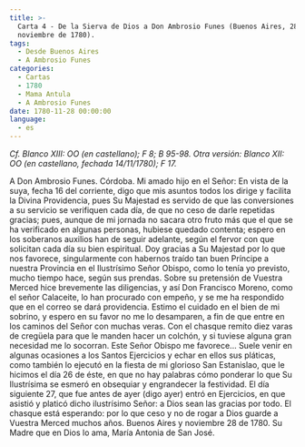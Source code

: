 ```yaml
---
title: >-
  Carta 4 - De la Sierva de Dios a Don Ambrosio Funes (Buenos Aires, 28 de
  noviembre de 1780).
tags:
  - Desde Buenos Aires
  - A Ambrosio Funes
categories:
  - Cartas
  - 1780
  - Mama Antula
  - A Ambrosio Funes
date: 1780-11-28 00:00:00
language:
  - es
---
```


_Cf. Blanco XIII: OO (en castellano); F 8; B 95-98. Otra versión: Blanco XII: OO (en castellano, fechada 14/11/1780); F 17._

A Don Ambrosio Funes. Córdoba.
Mi amado hijo en el Señor:
En vista de la suya, fecha 16 del corriente, digo que mis asuntos todos los dirige y facilita la Divina Providencia, pues Su Majestad es servido de que las conversiones a su servicio se verifiquen cada día, de que no ceso de darle repetidas gracias; pues, aunque de mi jornada no sacara otro fruto más que el que se ha verificado en algunas personas, hubiese quedado contenta; espero en los soberanos auxilios han de seguir adelante, según el fervor con que solicitan cada día su bien espiritual.
Doy gracias a Su Majestad por lo que nos favorece, singularmente con habernos traído tan buen Príncipe a nuestra Provincia en el Ilustrísimo Señor Obispo, como lo tenía yo previsto, mucho tiempo hace, según sus prendas.
Sobre su pretensión de Vuestra Merced hice brevemente las diligencias, y así Don Francisco Moreno, como el señor Calaceite, lo han procurado con empeño, y se me ha respondido que en el correo se dará providencia.
Estimo el cuidado en el bien de mi sobrino, y espero en su favor no me lo desamparen, a fin de que entre en los caminos del Señor con muchas veras.
Con el chasque remito diez varas de cregüela para que le manden hacer un colchón, y si tuviese alguna gran necesidad me lo socorran.
Este Señor Obispo me favorece... Suele venir en algunas ocasiones a los Santos Ejercicios y echar en ellos sus pláticas, como también lo ejecutó en la fiesta de mi glorioso San Estanislao, que le hicimos el día 26 de éste, en que no hay palabras cómo ponderar lo que Su Ilustrísima se esmeró en obsequiar y engrandecer la festividad.
El día siguiente 27, que fue antes de ayer (digo ayer) entró en Ejercicios, en que asistió y platicó dicho ilustrísimo Señor: a Dios sean las gracias por todo.
El chasque está esperando: por lo que ceso y no de rogar a Dios guarde a Vuestra Merced muchos años.
Buenos Aires y noviembre 28 de 1780. Su Madre que en Dios lo ama, María Antonia de San José.
